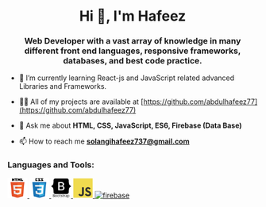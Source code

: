 <h1 align="center">Hi 👋, I'm Hafeez</h1>
<h3 align="center">Web Developer with a vast array of knowledge in many different front end languages, responsive frameworks, databases, and best code practice.</h3>

- 🌱 I’m currently learning React-js and JavaScript related advanced Libraries and Frameworks.

- 👨‍💻 All of my projects are available at [https://github.com/abdulhafeez77](https://github.com/abdulhafeez77)

- 💬 Ask me about **HTML, CSS, JavaScript, ES6, Firebase (Data Base)**

- 📫 How to reach me **solangihafeez737@gmail.com**
<h3 align="left">Languages and Tools:</h3>
<p align="left">
  <a href="https://www.w3.org/html/" target="_blank" rel="noreferrer"> 
    <img src="https://raw.githubusercontent.com/devicons/devicon/master/icons/html5/html5-original-wordmark.svg" alt="html5" width="40" height="40"/> 
  </a>
   <a href="https://www.w3schools.com/css/" target="_blank" rel="noreferrer">
    <img src="https://raw.githubusercontent.com/devicons/devicon/master/icons/css3/css3-original-wordmark.svg" alt="css3" width="40" height="40"/> 
  </a> 
   <a href="https://getbootstrap.com" rel="nofollow"> 
     <img src="https://raw.githubusercontent.com/devicons/devicon/master/icons/bootstrap/bootstrap-plain-wordmark.svg" alt="bootstrap" width="40" height="40"style="max 
       width: 100%;"> 
   </a>
  <a href="https://developer.mozilla.org/en-US/docs/Web/JavaScript" target="_blank" rel="noreferrer"> 
    <img src="https://raw.githubusercontent.com/devicons/devicon/master/icons/javascript/javascript-original.svg" alt="javascript" width="40" height="40"/> 
  </a> 
   <a href="https://firebase.google.com/" rel="nofollow"> <img src="https://camo.githubusercontent.com/dd4b2422ed3bfc9da88c43d18550375c66f9584327dff7ecc19315ce50b96f07/68747470733a2f2f7777772e766563746f726c6f676f2e7a6f6e652f6c6f676f732f66697265626173652f66697265626173652d69636f6e2e737667" alt="firebase" width="40" height="40" data-canonical-src="https://www.vectorlogo.zone/logos/firebase/firebase-icon.svg" style="max-width: 100%;"> </a>
</p>
